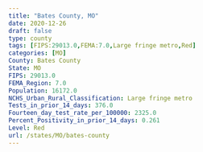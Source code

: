 ```yaml
---
title: "Bates County, MO"
date: 2020-12-26
draft: false
type: county
tags: [FIPS:29013.0,FEMA:7.0,Large fringe metro,Red]
categories: [MO]
County: Bates County
State: MO
FIPS: 29013.0
FEMA_Region: 7.0
Population: 16172.0
NCHS_Urban_Rural_Classification: Large fringe metro
Tests_in_prior_14_days: 376.0
Fourteen_day_test_rate_per_100000: 2325.0
Percent_Positivity_in_prior_14_days: 0.261
Level: Red
url: /states/MO/bates-county
---
```



